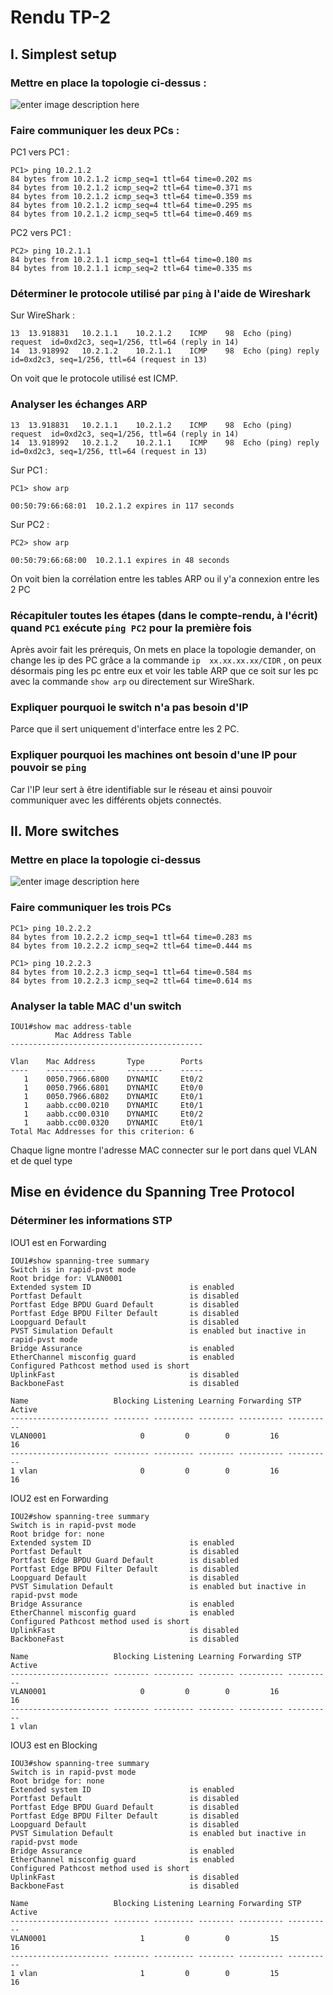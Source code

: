 # Rendu TP-2

## I. Simplest setup

### Mettre en place la topologie ci-dessus :

![enter image description here](https://i.imgur.com/g9r27S6.png)


### Faire communiquer les deux PCs :

PC1 vers PC1 :

    PC1> ping 10.2.1.2
    84 bytes from 10.2.1.2 icmp_seq=1 ttl=64 time=0.202 ms
    84 bytes from 10.2.1.2 icmp_seq=2 ttl=64 time=0.371 ms
    84 bytes from 10.2.1.2 icmp_seq=3 ttl=64 time=0.359 ms
    84 bytes from 10.2.1.2 icmp_seq=4 ttl=64 time=0.295 ms
    84 bytes from 10.2.1.2 icmp_seq=5 ttl=64 time=0.469 ms

PC2 vers PC1 :

    PC2> ping 10.2.1.1
    84 bytes from 10.2.1.1 icmp_seq=1 ttl=64 time=0.180 ms
    84 bytes from 10.2.1.1 icmp_seq=2 ttl=64 time=0.335 ms

### Déterminer le protocole utilisé par `ping` à l'aide de Wireshark
Sur WireShark : 

    13	13.918831	10.2.1.1	10.2.1.2	ICMP	98	Echo (ping) request  id=0xd2c3, seq=1/256, ttl=64 (reply in 14)
    14	13.918992	10.2.1.2	10.2.1.1	ICMP	98	Echo (ping) reply    id=0xd2c3, seq=1/256, ttl=64 (request in 13)

On voit que le protocole utilisé est ICMP.

### Analyser les échanges ARP

    13	13.918831	10.2.1.1	10.2.1.2	ICMP	98	Echo (ping) request  id=0xd2c3, seq=1/256, ttl=64 (reply in 14)
    14	13.918992	10.2.1.2	10.2.1.1	ICMP	98	Echo (ping) reply    id=0xd2c3, seq=1/256, ttl=64 (request in 13)

Sur PC1 : 

    PC1> show arp
    
    00:50:79:66:68:01  10.2.1.2 expires in 117 seconds

Sur PC2 : 

    PC2> show arp
    
    00:50:79:66:68:00  10.2.1.1 expires in 48 seconds


On voit bien la corrélation entre les tables ARP ou il y'a connexion entre les 2 PC


### Récapituler toutes les étapes (dans le compte-rendu, à l'écrit) quand `PC1` exécute `ping PC2` pour la première fois

Après avoir fait les prérequis,
On mets en place la topologie demander, on change les ip des PC grâce a la commande `ip  xx.xx.xx.xx/CIDR` , on peux désormais ping les pc entre eux et voir les table ARP que ce soit sur les pc avec la commande `show arp` ou directement sur WireShark.

### Expliquer pourquoi le switch n'a pas besoin d'IP

Parce que il sert uniquement d'interface entre les 2 PC.

### Expliquer pourquoi les machines ont besoin d'une IP pour pouvoir se `ping`

Car l'IP leur sert à être identifiable sur le réseau et ainsi pouvoir communiquer avec les différents objets  connectés. 

## II. More switches

### Mettre en place la topologie ci-dessus

![enter image description here](https://i.imgur.com/OtuPz62.png)

### Faire communiquer les trois PCs

    PC1> ping 10.2.2.2
    84 bytes from 10.2.2.2 icmp_seq=1 ttl=64 time=0.283 ms
    84 bytes from 10.2.2.2 icmp_seq=2 ttl=64 time=0.444 ms
    
    PC1> ping 10.2.2.3
    84 bytes from 10.2.2.3 icmp_seq=1 ttl=64 time=0.584 ms
    84 bytes from 10.2.2.3 icmp_seq=2 ttl=64 time=0.614 ms

### Analyser la table MAC d'un switch

    IOU1#show mac address-table
              Mac Address Table
    -------------------------------------------
    
    Vlan    Mac Address       Type        Ports
    ----    -----------       --------    -----
       1    0050.7966.6800    DYNAMIC     Et0/2
       1    0050.7966.6801    DYNAMIC     Et0/0
       1    0050.7966.6802    DYNAMIC     Et0/1
       1    aabb.cc00.0210    DYNAMIC     Et0/1
       1    aabb.cc00.0310    DYNAMIC     Et0/2
       1    aabb.cc00.0320    DYNAMIC     Et0/1
    Total Mac Addresses for this criterion: 6

Chaque ligne montre l'adresse MAC connecter sur le port dans quel VLAN et de quel type

## Mise en évidence du Spanning Tree Protocol

### Déterminer les informations STP

IOU1 est en Forwarding

    IOU1#show spanning-tree summary
    Switch is in rapid-pvst mode
    Root bridge for: VLAN0001
    Extended system ID                      is enabled
    Portfast Default                        is disabled
    Portfast Edge BPDU Guard Default        is disabled
    Portfast Edge BPDU Filter Default       is disabled
    Loopguard Default                       is disabled
    PVST Simulation Default                 is enabled but inactive in rapid-pvst mode
    Bridge Assurance                        is enabled
    EtherChannel misconfig guard            is enabled
    Configured Pathcost method used is short
    UplinkFast                              is disabled
    BackboneFast                            is disabled
    
    Name                   Blocking Listening Learning Forwarding STP Active
    ---------------------- -------- --------- -------- ---------- ----------
    VLAN0001                     0         0        0         16         16
    ---------------------- -------- --------- -------- ---------- ----------
    1 vlan                       0         0        0         16         16

IOU2 est en Forwarding

    IOU2#show spanning-tree summary
    Switch is in rapid-pvst mode
    Root bridge for: none
    Extended system ID                      is enabled
    Portfast Default                        is disabled
    Portfast Edge BPDU Guard Default        is disabled
    Portfast Edge BPDU Filter Default       is disabled
    Loopguard Default                       is disabled
    PVST Simulation Default                 is enabled but inactive in rapid-pvst mode
    Bridge Assurance                        is enabled
    EtherChannel misconfig guard            is enabled
    Configured Pathcost method used is short
    UplinkFast                              is disabled
    BackboneFast                            is disabled
    
    Name                   Blocking Listening Learning Forwarding STP Active
    ---------------------- -------- --------- -------- ---------- ----------
    VLAN0001                     0         0        0         16         16
    ---------------------- -------- --------- -------- ---------- ----------
    1 vlan 

IOU3 est en Blocking 

    IOU3#show spanning-tree summary
    Switch is in rapid-pvst mode
    Root bridge for: none
    Extended system ID                      is enabled
    Portfast Default                        is disabled
    Portfast Edge BPDU Guard Default        is disabled
    Portfast Edge BPDU Filter Default       is disabled
    Loopguard Default                       is disabled
    PVST Simulation Default                 is enabled but inactive in rapid-pvst mode
    Bridge Assurance                        is enabled
    EtherChannel misconfig guard            is enabled
    Configured Pathcost method used is short
    UplinkFast                              is disabled
    BackboneFast                            is disabled
    
    Name                   Blocking Listening Learning Forwarding STP Active
    ---------------------- -------- --------- -------- ---------- ----------
    VLAN0001                     1         0        0         15         16
    ---------------------- -------- --------- -------- ---------- ----------
    1 vlan                       1         0        0         15         16

<!--stackedit_data:
eyJoaXN0b3J5IjpbNjk3MTc1MjkwLC03MTEyNzA4MDgsMTQ2Nz
E0NjkwLC0xODgyODYzNTYyLDUwMDEzMTcyOSwxNjc3MDc4NzI3
XX0=
-->